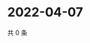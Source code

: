 # 2022-04-07

共 0 条

<!-- BEGIN WEIBO -->
<!-- 最后更新时间 Thu Apr 07 2022 06:16:02 GMT+0800 (China Standard Time) -->

<!-- END WEIBO -->
